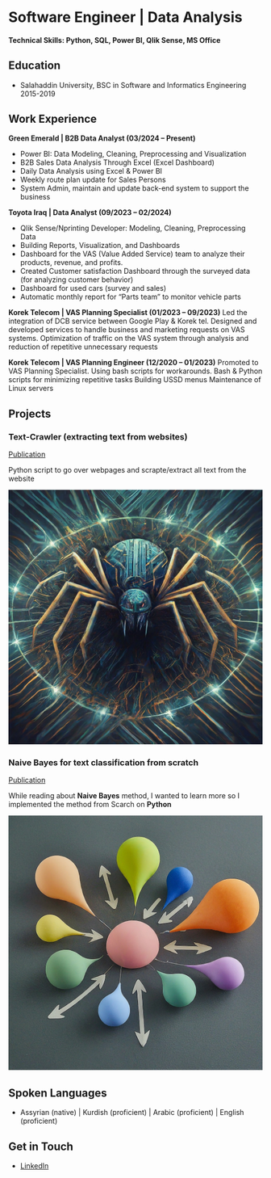 # Software Engineer | Data Analysis

#### Technical Skills: Python, SQL, Power BI, Qlik Sense, MS Office

## Education
- Salahaddin University, BSC in Software and Informatics Engineering	2015-2019

## Work Experience
**Green Emerald | B2B Data Analyst (03/2024 – Present)**
- Power BI: Data Modeling, Cleaning, Preprocessing and Visualization
- B2B Sales Data Analysis Through Excel (Excel Dashboard)
- Daily Data Analysis using Excel & Power BI
- Weekly route plan update for Sales Persons
- System Admin, maintain and update back-end system to support the business


**Toyota Iraq | Data Analyst (09/2023 – 02/2024)**
- Qlik Sense/Nprinting Developer: Modeling, Cleaning, Preprocessing Data
- Building Reports, Visualization, and Dashboards
- Dashboard for the VAS (Value Added Service) team to analyze their products, revenue, and profits.
- Created Customer satisfaction Dashboard through the surveyed data (for analyzing customer behavior)
- Dashboard for used cars (survey and sales)
- Automatic monthly report for “Parts team” to monitor vehicle parts

**Korek Telecom | VAS Planning Specialist	(01/2023 – 09/2023)**
Led the integration of DCB service between Google Play & Korek tel.
Designed and developed services to handle business and marketing requests on VAS systems.
Optimization of traffic on the VAS system through analysis and reduction of repetitive unnecessary requests

**Korek Telecom | VAS Planning Engineer	(12/2020 – 01/2023)**
Promoted to VAS Planning Specialist.
Using bash scripts for workarounds.
Bash & Python scripts for minimizing repetitive tasks
Building USSD menus
Maintenance of Linux servers


## Projects
### Text-Crawler (extracting text from websites)	
[Publication](https://github.com/hadianasliwa/text-crawler)

Python script to go over webpages and scrapte/extract all text from the website

![Text Crawler](assets/img/Gemini_Generated_crawler.jpeg)

### Naive Bayes for text classification from scratch
[Publication]([https://www.mdpi.com/1424-8220/22/11/4240](https://github.com/hadianasliwa/naive-bayes-for-word-classification-from-scrach))

While reading about **Naive Bayes** method, I wanted to learn more so I implemented the method from Scarch on **Python**

![Naive Bayes method](assets/img/Gemini_Generated_bayes.jpeg)

## Spoken Languages
- Assyrian (native)   |    Kurdish (proficient)   |    Arabic (proficient)   |    English (proficient)

## Get in Touch
- [LinkedIn](https://www.linkedin.com/in/hadiana-sliwa/)
